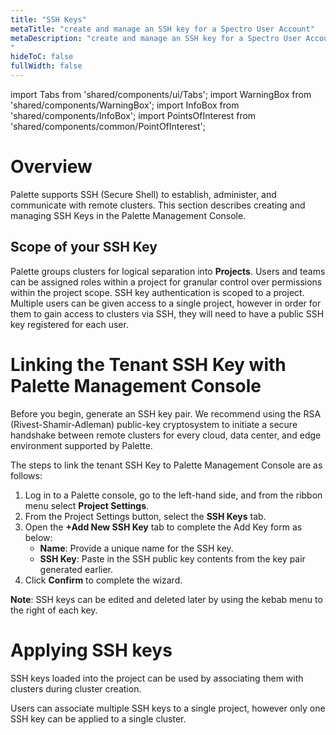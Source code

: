 ```yaml
---
title: "SSH Keys"
metaTitle: "create and manage an SSH key for a Spectro User Account"
metaDescription: "create and manage an SSH key for a Spectro User Account
"
hideToC: false
fullWidth: false
---
```


import Tabs from 'shared/components/ui/Tabs';
import WarningBox from 'shared/components/WarningBox';
import InfoBox from 'shared/components/InfoBox';
import PointsOfInterest from 'shared/components/common/PointOfInterest';

# Overview
Palette supports SSH (Secure Shell) to establish, administer, and communicate with remote clusters. This section describes creating and managing SSH Keys in the Palette Management Console.

## Scope of your SSH Key
Palette groups clusters for logical separation into **Projects**. Users and teams can be assigned roles within a project for granular control over permissions within the project scope. SSH key authentication is scoped to a project. Multiple users can be given access to a single project, however in order for them to gain access to clusters via SSH, they will need to have a public SSH key registered for each user.

# Linking the Tenant SSH Key with Palette Management Console

Before you begin, generate an SSH key pair. We recommend using the RSA (Rivest-Shamir-Adleman) public-key cryptosystem to initiate a secure handshake between remote clusters for every cloud, data center, and edge environment supported by Palette.

The steps to link the tenant SSH Key to Palette Management Console are as follows:
1. Log in to a Palette console, go to the left-hand side, and from the ribbon menu select **Project Settings**.
2. From the Project Settings button, select the **SSH Keys** tab.
3. Open the **+Add New SSH Key** tab to complete the Add Key form as below:
	* **Name**: Provide a unique name for the SSH key.
	* **SSH Key**: Paste in the SSH public key contents from the key pair generated earlier.
4. Click **Confirm** to complete the wizard.

**Note**: SSH keys can be edited and deleted later by using the kebab menu to the right of each key.

# Applying SSH keys

SSH keys loaded into the project can be used by associating them with clusters during cluster creation. 
	
Users can associate multiple SSH keys to a single project, however only one SSH key can be applied to a single cluster.


